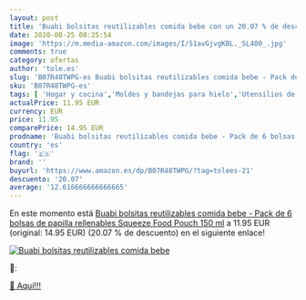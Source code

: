 ```yaml
---
layout: post
title: 'Buabi bolsitas reutilizables comida bebe con un 20.07 % de descuento'
date: 2020-08-25 08:25:54
image: 'https://m.media-amazon.com/images/I/51avGjvgKBL._SL400_.jpg'
comments: true
category: ofertas
author: 'tole.es'
slug: 'B07R48TWPG-es Buabi bolsitas reutilizables comida bebe - Pack de 6...'
sku: 'B07R48TWPG-es'
tags: [ 'Hogar y cocina','Moldes y bandejas para hielo','Utensilios de bar','Utensilios de cocina','bebe', ]
actualPrice: 11.95 EUR
currency: EUR
price: 11.95
comparePrice: 14.95 EUR
prodname: 'Buabi bolsitas reutilizables comida bebe - Pack de 6 bolsas de papilla rellenables  Squeeze Food Pouch  150 ml'
country: 'es'
flag: '🇪🇸'
brand: ''
buyurl: 'https://www.amazon.es/dp/B07R48TWPG/?tag=tolees-21'
descuento: '20.07'
average: '12.616666666666665'
---
```


En este momento está [Buabi bolsitas reutilizables comida bebe - Pack de 6 bolsas de papilla rellenables  Squeeze Food Pouch  150 ml](https://www.amazon.es/dp/B07R48TWPG/?tag=tolees-21) a 11.95 EUR (original: 14.95 EUR) (20.07 %  de descuento) en el siguiente enlace!

[![Buabi bolsitas reutilizables comida bebe](https://m.media-amazon.com/images/I/51avGjvgKBL._SL400_.jpg)](https://www.amazon.es/dp/B07R48TWPG/?tag=tolees-21)

🔎:


[🛒 Aquí!!!](https://www.amazon.es/dp/B07R48TWPG/?tag=tolees-21)
